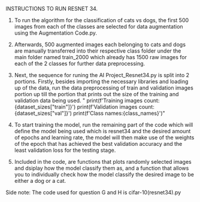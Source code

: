 INSTRUCTIONS TO RUN RESNET 34.

1) To run the algorithm for the classification of cats vs dogs, the first 500 images from each of the classes are selected for data augmentation using the Augmentation Code.py. 

2) Afterwards, 500 augmented images each belonging to cats and dogs are manually transferred into their respective class folder under the main folder named train_2000 which already has 1500 raw images for each of the 2 classes for further data preprocessing.

3) Next, the sequence for runing the AI Project_Resnet34.py is split into 2 portions. Firstly, besides importing the necessary libraries and loading up of the data, run the data preprocessing of train and validation images portion up till the portion that prints out the size of the training and validation data being used.
"
print(f'Training images count: {dataset_sizes["train"]}')
print(f'Validation images count: {dataset_sizes["val"]}')
print(f'Class names:{class_names}')"

4) To start training the model, run the remaining part of the code which will define the model being used which is resnet34 and the desired amount of epochs and learning rate, the model will then make use of the weights of the epoch that has achieved the best validation accuracy and the least validation loss for the testing stage.
   
5) Included in the code, are functions that plots randomly selected images and dsiplay how the model classify them as, and a function that allows you to individually check how the model classify the desired image to be either a dog or a cat.


Side note:
The code used for question G and H is cifar-10(resnet34).py
